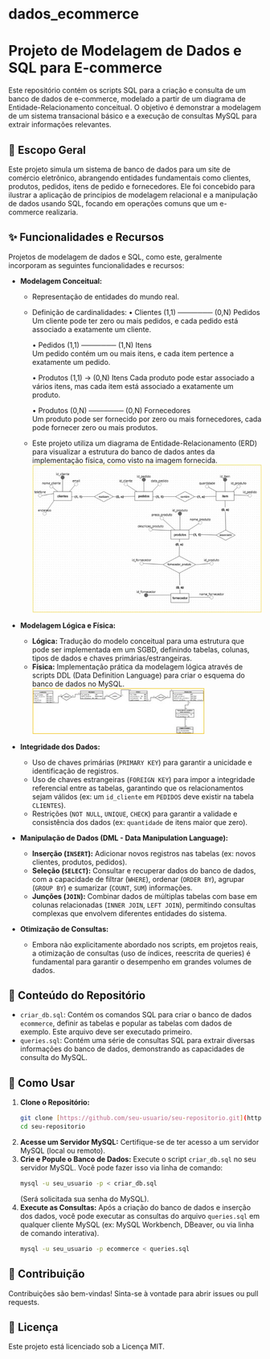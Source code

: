 # dados_ecommerce
# Projeto de Modelagem de Dados e SQL para E-commerce

Este repositório contém os scripts SQL para a criação e consulta de um banco de dados de e-commerce, modelado a partir de um diagrama de Entidade-Relacionamento conceitual. O objetivo é demonstrar a modelagem de um sistema transacional básico e a execução de consultas MySQL para extrair informações relevantes.

## 📝 Escopo Geral

Este projeto simula um sistema de banco de dados para um site de comércio eletrônico, abrangendo entidades fundamentais como clientes, produtos, pedidos, itens de pedido e fornecedores. Ele foi concebido para ilustrar a aplicação de princípios de modelagem relacional e a manipulação de dados usando SQL, focando em operações comuns que um e-commerce realizaria.

## ✨ Funcionalidades e Recursos

Projetos de modelagem de dados e SQL, como este, geralmente incorporam as seguintes funcionalidades e recursos:

* **Modelagem Conceitual:**
    * Representação de entidades do mundo real.
    * Definição de cardinalidades:
        •	Clientes (1,1) ─────── (0,N) Pedidos  
          Um cliente pode ter zero ou mais pedidos, e cada pedido está associado a exatamente um cliente.
        
        •	Pedidos (1,1) ─────── (1,N) Itens  
          Um pedido contém um ou mais itens, e cada item pertence a exatamente um pedido.
        
        •	Produtos (1,1) → (0,N) Itens
          Cada produto pode estar associado a vários itens, mas cada item está associado a exatamente um produto.
        
        •	Produtos (0,N) ─────── (0,N) Fornecedores  
          Um produto pode ser fornecido por zero ou mais fornecedores, cada pode fornecer zero ou mais produtos.

    * Este projeto utiliza um diagrama de Entidade-Relacionamento (ERD) para visualizar a estrutura do banco de dados antes da implementação física, como visto na imagem fornecida.
    ![Diagrama do Modelo Conceitual do Banco de Dados de E-commerce](modelagem_conceitual_ecommerce.jpg)

* **Modelagem Lógica e Física:**
    * **Lógica:** Tradução do modelo conceitual para uma estrutura que pode ser implementada em um SGBD, definindo tabelas, colunas, tipos de dados e chaves primárias/estrangeiras.
    * **Física:** Implementação prática da modelagem lógica através de scripts DDL (Data Definition Language) para criar o esquema do banco de dados no MySQL.
 ![Diagrama do Modelo Lógico do Banco de Dados de E-commerce](modelagem_logica_ecommerce.jpg)
* **Integridade dos Dados:**
    * Uso de chaves primárias (`PRIMARY KEY`) para garantir a unicidade e identificação de registros.
    * Uso de chaves estrangeiras (`FOREIGN KEY`) para impor a integridade referencial entre as tabelas, garantindo que os relacionamentos sejam válidos (ex: um `id_cliente` em `PEDIDOS` deve existir na tabela `CLIENTES`).
    * Restrições (`NOT NULL`, `UNIQUE`, `CHECK`) para garantir a validade e consistência dos dados (ex: `quantidade` de itens maior que zero).

* **Manipulação de Dados (DML - Data Manipulation Language):**
    * **Inserção (`INSERT`):** Adicionar novos registros nas tabelas (ex: novos clientes, produtos, pedidos).
    * **Seleção (`SELECT`):** Consultar e recuperar dados do banco de dados, com a capacidade de filtrar (`WHERE`), ordenar (`ORDER BY`), agrupar (`GROUP BY`) e sumarizar (`COUNT`, `SUM`) informações.
    * **Junções (`JOIN`):** Combinar dados de múltiplas tabelas com base em colunas relacionadas (`INNER JOIN`, `LEFT JOIN`), permitindo consultas complexas que envolvem diferentes entidades do sistema.

* **Otimização de Consultas:**
    * Embora não explicitamente abordado nos scripts, em projetos reais, a otimização de consultas (uso de índices, reescrita de queries) é fundamental para garantir o desempenho em grandes volumes de dados.

## 📂 Conteúdo do Repositório

* `criar_db.sql`: Contém os comandos SQL para criar o banco de dados `ecommerce`, definir as tabelas e popular as tabelas com dados de exemplo. Este arquivo deve ser executado primeiro.
* `queries.sql`: Contém uma série de consultas SQL para extrair diversas informações do banco de dados, demonstrando as capacidades de consulta do MySQL.

## 🚀 Como Usar

1.  **Clone o Repositório:**
    ```bash
    git clone [https://github.com/seu-usuario/seu-repositorio.git](https://github.com/seu-usuario/seu-repositorio.git)
    cd seu-repositorio
    ```
2.  **Acesse um Servidor MySQL:**
    Certifique-se de ter acesso a um servidor MySQL (local ou remoto).
3.  **Crie e Popule o Banco de Dados:**
    Execute o script `criar_db.sql` no seu servidor MySQL. Você pode fazer isso via linha de comando:
    ```bash
    mysql -u seu_usuario -p < criar_db.sql
    ```
    (Será solicitada sua senha do MySQL).
4.  **Execute as Consultas:**
    Após a criação do banco de dados e inserção dos dados, você pode executar as consultas do arquivo `queries.sql` em qualquer cliente MySQL (ex: MySQL Workbench, DBeaver, ou via linha de comando interativa).
    ```bash
    mysql -u seu_usuario -p ecommerce < queries.sql
    ```

## 👥 Contribuição

Contribuições são bem-vindas! Sinta-se à vontade para abrir issues ou pull requests.

## 📄 Licença

Este projeto está licenciado sob a Licença MIT.
